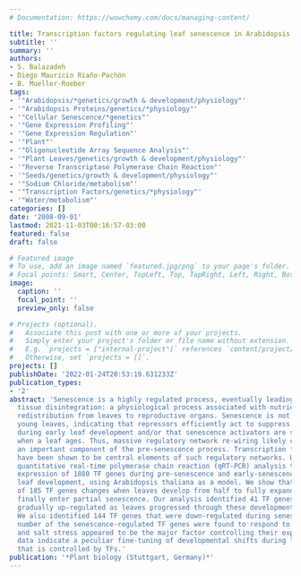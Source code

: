 ```yaml
---
# Documentation: https://wowchemy.com/docs/managing-content/

title: Transcription factors regulating leaf senescence in Arabidopsis thaliana.
subtitle: ''
summary: ''
authors:
- S. Balazadeh
- Diego Mauricio Riaño-Pachón
- B. Mueller-Roeber
tags:
- '"Arabidopsis/*genetics/growth & development/physiology"'
- '"Arabidopsis Proteins/genetics/*physiology"'
- '"Cellular Senescence/*genetics"'
- '"Gene Expression Profiling"'
- '"Gene Expression Regulation"'
- '"Plant"'
- '"Oligonucleotide Array Sequence Analysis"'
- '"Plant Leaves/genetics/growth & development/physiology"'
- '"Reverse Transcriptase Polymerase Chain Reaction"'
- '"Seeds/genetics/growth & development/physiology"'
- '"Sodium Chloride/metabolism"'
- '"Transcription Factors/genetics/*physiology"'
- '"Water/metabolism"'
categories: []
date: '2008-09-01'
lastmod: 2021-11-03T00:16:57-03:00
featured: false
draft: false

# Featured image
# To use, add an image named `featured.jpg/png` to your page's folder.
# Focal points: Smart, Center, TopLeft, Top, TopRight, Left, Right, BottomLeft, Bottom, BottomRight.
image:
  caption: ''
  focal_point: ''
  preview_only: false

# Projects (optional).
#   Associate this post with one or more of your projects.
#   Simply enter your project's folder or file name without extension.
#   E.g. `projects = ["internal-project"]` references `content/project/deep-learning/index.md`.
#   Otherwise, set `projects = []`.
projects: []
publishDate: '2022-01-24T20:53:19.631233Z'
publication_types:
- '2'
abstract: 'Senescence is a highly regulated process, eventually leading to cell and
  tissue disintegration: a physiological process associated with nutrient (e.g. nitrogen)
  redistribution from leaves to reproductive organs. Senescence is not observed in
  young leaves, indicating that repressors efficiently act to suppress cell degradation
  during early leaf development and/or that senescence activators are switched on
  when a leaf ages. Thus, massive regulatory network re-wiring likely constitutes
  an important component of the pre-senescence process. Transcription factors (TFs)
  have been shown to be central elements of such regulatory networks. Here, we used
  quantitative real-time polymerase chain reaction (qRT-PCR) analysis to study the
  expression of 1880 TF genes during pre-senescence and early-senescence stages of
  leaf development, using Arabidopsis thaliana as a model. We show that the expression
  of 185 TF genes changes when leaves develop from half to fully expanded leaves and
  finally enter partial senescence. Our analysis identified 41 TF genes that were
  gradually up-regulated as leaves progressed through these developmental stages.
  We also identified 144 TF genes that were down-regulated during senescence. A considerable
  number of the senescence-regulated TF genes were found to respond to abiotic stress,
  and salt stress appeared to be the major factor controlling their expression. Our
  data indicate a peculiar fine-tuning of developmental shifts during late-leaf development
  that is controlled by TFs.'
publication: '*Plant biology (Stuttgart, Germany)*'
---
```

